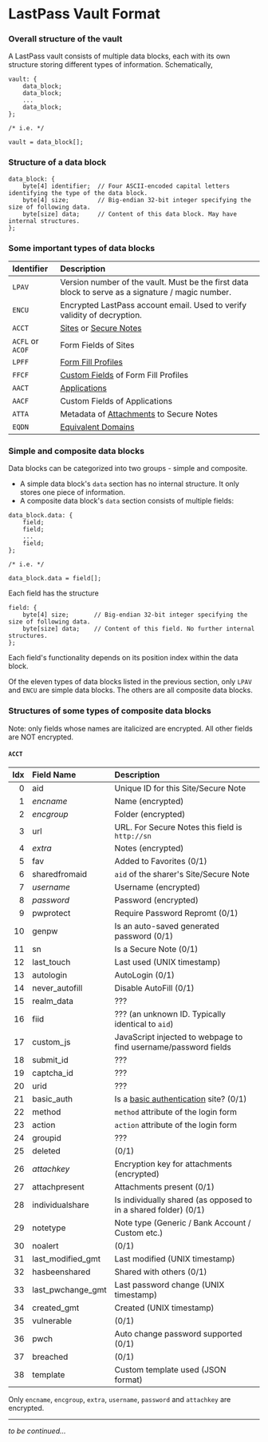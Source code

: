 # LastPass Vault Format

### Overall structure of the vault

A LastPass vault consists of multiple data blocks, each with its own structure storing different types of information.
Schematically,

```
vault: {
    data_block;
    data_block;
    ...
    data_block;
};

/* i.e. */

vault = data_block[];
```

### Structure of a data block

```
data_block: {
    byte[4] identifier;  // Four ASCII-encoded capital letters identifying the type of the data block.
    byte[4] size;        // Big-endian 32-bit integer specifying the size of following data.
    byte[size] data;     // Content of this data block. May have internal structures.
};
```

### Some important types of data blocks

Identifier | Description
:--------- | :----------
`LPAV` | Version number of the vault. Must be the first data block to serve as a signature / magic number.
`ENCU` | Encrypted LastPass account email. Used to verify validity of decryption.
`ACCT` | [Sites](https://helpdesk.lastpass.com/adding-a-site/) or [Secure Notes](https://helpdesk.lastpass.com/secure-notes/)
`ACFL` or `ACOF`| Form Fields of Sites
`LPFF` | [Form Fill Profiles](https://helpdesk.lastpass.com/fill-form-basics/)
`FFCF` | [Custom Fields](https://helpdesk.lastpass.com/fill-form-basics/#h3) of Form Fill Profiles
`AACT` | [Applications](https://helpdesk.lastpass.com/lastpass-for-applications/)
`AACF` | Custom Fields of Applications
`ATTA` | Metadata of [Attachments](https://helpdesk.lastpass.com/secure-notes/#h6) to Secure Notes
`EQDN` | [Equivalent Domains](https://helpdesk.lastpass.com/account-settings/#h7)

### Simple and composite data blocks

Data blocks can be categorized into two groups - simple and composite.

* A simple data block's `data` section has no internal structure. It only stores one piece of information.
* A composite data block's `data` section consists of multiple fields:
```
data_block.data: {
    field;
    field;
    ...
    field;
};

/* i.e. */

data_block.data = field[];
```
Each field has the structure
```
field: {
    byte[4] size;       // Big-endian 32-bit integer specifying the size of following data.
    byte[size] data;    // Content of this field. No further internal structures.
};
```

Each field's functionality depends on its position index within the data block.

Of the eleven types of data blocks listed in the previous section, only `LPAV` and `ENCU` are simple data blocks.
The others are all composite data blocks.


### Structures of some types of composite data blocks

Note: only fields whose names are italicized are encrypted. All other fields are NOT encrypted.

#### `ACCT`

Idx | Field Name        | Description
--: | :---              | :--
 0  | aid               | Unique ID for this Site/Secure Note
 1  | _encname_           | Name (encrypted)
 2  | _encgroup_          | Folder (encrypted)
 3  | url               | URL. For Secure Notes this field is `http://sn`
 4  | _extra_             | Notes (encrypted)
 5  | fav               | Added to Favorites (0/1)
 6  | sharedfromaid     | `aid` of the sharer's Site/Secure Note
 7  | _username_          | Username (encrypted)
 8  | _password_          | Password (encrypted)
 9  | pwprotect         | Require Password Repromt (0/1)
10  | genpw             | Is an auto-saved generated password (0/1)
11  | sn                | Is a Secure Note (0/1)
12  | last_touch        | Last used (UNIX timestamp)
13  | autologin         | AutoLogin (0/1)
14  | never_autofill    | Disable AutoFill (0/1)
15  | realm_data        | ???
16  | fiid              | ??? (an unknown ID. Typically identical to `aid`)
17  | custom_js         | JavaScript injected to webpage to find username/password fields
18  | submit_id         | ???
19  | captcha_id        | ???
20  | urid              | ???
21  | basic_auth        | Is a [basic authentication](https://lastpass.com/support.php?cmd=showfaq&id=275) site? (0/1)
22  | method            | `method` attribute of the login form
23  | action            | `action` attribute of the login form
24  | groupid           | ???
25  | deleted           | (0/1)
26  | _attachkey_         | Encryption key for attachments (encrypted)
27  | attachpresent     | Attachments present (0/1)
28  | individualshare   | Is individually shared (as opposed to in a shared folder) (0/1)
29  | notetype          | Note type (Generic / Bank Account / Custom etc.)
30  | noalert           | (0/1)
31  | last_modified_gmt | Last modified (UNIX timestamp)
32  | hasbeenshared     | Shared with others (0/1)
33  | last_pwchange_gmt | Last password change (UNIX timestamp)
34  | created_gmt       | Created (UNIX timestamp)
35  | vulnerable        | (0/1)
36  | pwch              | Auto change password supported (0/1)
37  | breached          | (0/1)
38  | template          | Custom template used (JSON format)

Only `encname`, `encgroup`, `extra`, `username`, `password` and `attachkey` are encrypted.

---

*to be continued...*
